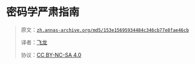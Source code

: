 # 密码学严肃指南

> 原文：[`zh.annas-archive.org/md5/153e15695934484c346cb77e8fae46cb`](https://zh.annas-archive.org/md5/153e15695934484c346cb77e8fae46cb)
> 
> 译者：[飞龙](https://github.com/wizardforcel)
> 
> 协议：[CC BY-NC-SA 4.0](http://creativecommons.org/licenses/by-nc-sa/4.0/)